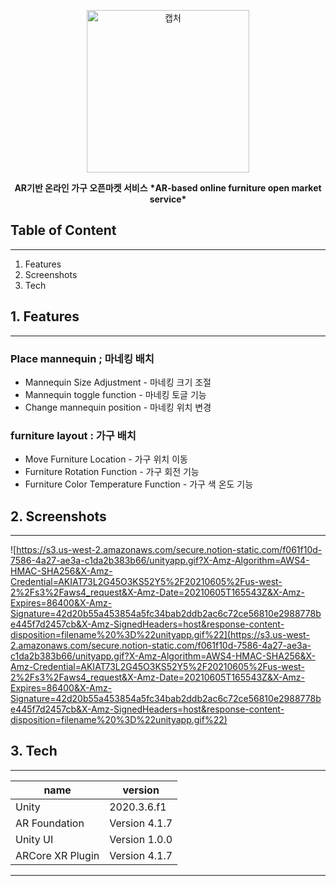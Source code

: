 <p align="center">
  <img width="260" alt="캡처" src="https://s3.us-west-2.amazonaws.com/secure.notion-static.com/5706aeda-e608-45c2-8da7-b56d83f9ff5e/instagram_profile_image.png?X-Amz-Algorithm=AWS4-HMAC-SHA256&X-Amz-Credential=AKIAT73L2G45O3KS52Y5%2F20210605%2Fus-west-2%2Fs3%2Faws4_request&X-Amz-Date=20210605T165102Z&X-Amz-Expires=86400&X-Amz-Signature=e75a85dc498e10e02b80a4c2b9cc96ca256146b75231c6450a9092b0c685ae0b&X-Amz-SignedHeaders=host&response-content-disposition=filename%20%3D%22instagram_profile_image.png%22">
</p>
<p align="center">
  <b>AR기반 온라인 가구 오픈마켓 서비스</b>
  <b>*AR-based online furniture open market service*</b>
</p>

## **Table of Content**

---

1. Features
2. Screenshots
3. Tech

## 1. Features

---

### Place mannequin ; 마네킹 배치

- Mannequin Size Adjustment - 마네킹 크기 조절
- Mannequin toggle function - 마네킹 토글 기능
- Change mannequin position - 마네킹 위치 변경

### furniture layout : 가구 배치

- Move Furniture Location - 가구 위치 이동
- Furniture Rotation Function - 가구 회전 기능
- Furniture Color Temperature Function - 가구 색 온도 기능

### 

## 2. Screenshots

---
![https://s3.us-west-2.amazonaws.com/secure.notion-static.com/f061f10d-7586-4a27-ae3a-c1da2b383b66/unityapp.gif?X-Amz-Algorithm=AWS4-HMAC-SHA256&X-Amz-Credential=AKIAT73L2G45O3KS52Y5%2F20210605%2Fus-west-2%2Fs3%2Faws4_request&X-Amz-Date=20210605T165543Z&X-Amz-Expires=86400&X-Amz-Signature=42d20b55a453854a5fc34bab2ddb2ac6c72ce56810e2988778be445f7d2457cb&X-Amz-SignedHeaders=host&response-content-disposition=filename%20%3D%22unityapp.gif%22](https://s3.us-west-2.amazonaws.com/secure.notion-static.com/f061f10d-7586-4a27-ae3a-c1da2b383b66/unityapp.gif?X-Amz-Algorithm=AWS4-HMAC-SHA256&X-Amz-Credential=AKIAT73L2G45O3KS52Y5%2F20210605%2Fus-west-2%2Fs3%2Faws4_request&X-Amz-Date=20210605T165543Z&X-Amz-Expires=86400&X-Amz-Signature=42d20b55a453854a5fc34bab2ddb2ac6c72ce56810e2988778be445f7d2457cb&X-Amz-SignedHeaders=host&response-content-disposition=filename%20%3D%22unityapp.gif%22)

## 3. Tech

---
|name|version|
|------|---|
|Unity|2020.3.6.f1|
|AR Foundation|Version 4.1.7|
|Unity UI|Version 1.0.0|
|ARCore XR Plugin|Version 4.1.7|
---